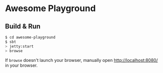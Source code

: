 # Awesome Playground #

## Build & Run ##

```sh
$ cd awesome-playground
$ sbt
> jetty:start
> browse
```

If `browse` doesn't launch your browser, manually open [http://localhost:8080/](http://localhost:8080/) in your browser.
